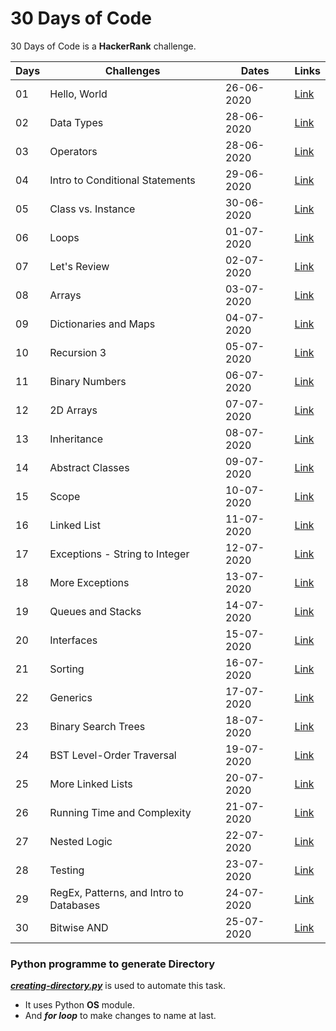 # 30 Days of Code
30 Days of Code is a **HackerRank** challenge.

|   Days	|   Challenges	|  Dates 	|   Links	| 
|---	|---	|---	|---	|
|   01	|   Hello, World	|   26-06-2020	|   [Link](/Day-0/)	|   
|   02	|   Data Types	|   28-06-2020	|   [Link](/Day-1/)	|   
|   03	|   Operators	|   28-06-2020	|  [Link](/Day-2/) 	|   
|   04	|   Intro to Conditional Statements	|   29-06-2020	|  [Link](/Day-3/) 	|   
|   05	|   Class vs. Instance	|   30-06-2020	|  [Link](/Day-4/) 	|   
|   06	|   Loops	|   01-07-2020	|  [Link](/Day-5/) 	|   
|   07	|   Let's Review	|   02-07-2020	|  [Link](/Day-6/) 	|   
|   08	|   Arrays	|   03-07-2020	|  [Link](/Day-7/) 	|   
|   09	|   Dictionaries and Maps	|   04-07-2020	|  [Link](/Day-8/) 	| 
|   10	|   Recursion 3	|   05-07-2020	|  [Link](/Day-9/) 	|   
|   11	|   Binary Numbers	|   06-07-2020	|  [Link](/Day-10/) 	|   
|   12	|   2D Arrays	|   07-07-2020	|  [Link](/Day-11/) 	|   
|   13	|   Inheritance	|   08-07-2020	|  [Link](/Day-12/) 	|   
|   14	|   Abstract Classes	|   09-07-2020	|  [Link](/Day-13/) 	|   
|   15	|   Scope	|   10-07-2020	|  [Link](/Day-14/) 	|   
|   16	|   Linked List	|   11-07-2020	|  [Link](/Day-15/) 	|   
|   17	|   Exceptions - String to Integer	|   12-07-2020	|  [Link](/Day-16/) 	|   
|   18	|   More Exceptions	|   13-07-2020	|  [Link](/Day-17/) 	|   
|   19	|   Queues and Stacks	|   14-07-2020	|  [Link](/Day-18/) 	|   
|   20	|   Interfaces	|   15-07-2020	|  [Link](/Day-19/) 	|   
|   21	|   Sorting	|   16-07-2020	|  [Link](/Day-20/) 	|   
|   22	|   Generics	|   17-07-2020	|  [Link](/Day-21/) 	|   
|   23	|   Binary Search Trees	|   18-07-2020	|  [Link](/Day-22/) 	|   
|   24	|   BST Level-Order Traversal	|   19-07-2020	|  [Link](/Day-23/) 	|   
|   25	|   More Linked Lists	|   20-07-2020	|  [Link](/Day-24/) 	|   
|   26	|   Running Time and Complexity	|   21-07-2020	|  [Link](/Day-25/) 	|   
|   27	|   Nested Logic	|   22-07-2020	|  [Link](/Day-26/) 	|   
|   28	|   Testing	|   23-07-2020	|  [Link](/Day-27/) 	|   
|   29	|   RegEx, Patterns, and Intro to Databases	|   24-07-2020	|  [Link](/Day-28/) 	|    
|   30	|   Bitwise AND	|   25-07-2020	|  [Link](/Day-29/) 	|    
  
  
 ### Python programme to generate Directory 
 
[***creating-directory.py***](/creating-directory.py) is used to automate this task.
   - It uses Python **OS** module.
   - And ***for loop*** to make changes to name at last.

